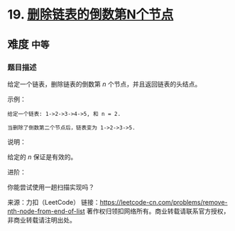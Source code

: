 # 19. [删除链表的倒数第N个节点](https://leetcode-cn.com/problems/remove-nth-node-from-end-of-list/)  
<font size=5> 难度 `中等` </font>
---

### 题目描述

给定一个链表，删除链表的倒数第 *n* 个节点，并且返回链表的头结点。

示例：
```
给定一个链表: 1->2->3->4->5, 和 n = 2.

当删除了倒数第二个节点后，链表变为 1->2->3->5.
```
说明：

给定的 *n* 保证是有效的。

进阶：

你能尝试使用一趟扫描实现吗？

来源：力扣（LeetCode）
链接：https://leetcode-cn.com/problems/remove-nth-node-from-end-of-list
著作权归领扣网络所有。商业转载请联系官方授权，非商业转载请注明出处。
